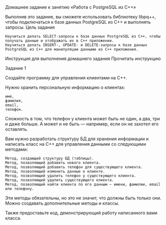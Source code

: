 Домашнее задание к занятию «Работа с PostgreSQL из C++»

Выполнив это задание, вы сможете использовать библиотеку libpq++, чтобы подключаться к базе данных PostgreSQL из С++ и выполнять запросы.
Цель задания

    Научиться делать SELECT-запросы к базе данных PostgreSQL из С++, чтобы получать данные и отображать их в C++ приложении.
    Научиться делать INSERT-, UPDATE- и DELETE-запросы к базе данных PostgreSQL из С++ для манипуляции данными из C++ приложения.

Инструкция для выполнения домашнего задания
Прочитать инструкцию

Задание 1

Создайте программу для управления клиентами на C++.

Нужно хранить персональную информацию о клиентах:

    имя,
    фамилия,
    email,
    телефон.

Сложность в том, что телефон у клиента может быть не один, а два, три и даже больше. А может и не быть — например, если он не захотел его оставлять.

Вам нужно разработать структуру БД для хранения информации и написать класс на С++ для управления данными со следующими методами:

    Метод, создающий структуру БД (таблицы).
    Метод, позволяющий добавить нового клиента.
    Метод, позволяющий добавить телефон для существующего клиента.
    Метод, позволяющий изменить данные о клиенте.
    Метод, позволяющий удалить телефон у существующего клиента.
    Метод, позволяющий удалить существующего клиента.
    Метод, позволяющий найти клиента по его данным — имени, фамилии, email или телефону.

Эти методы обязательны, но это не значит, что должны быть только они. Можно создавать дополнительные методы и классы.

Также предоставьте код, демонстрирующий работу написанного вами класса.
